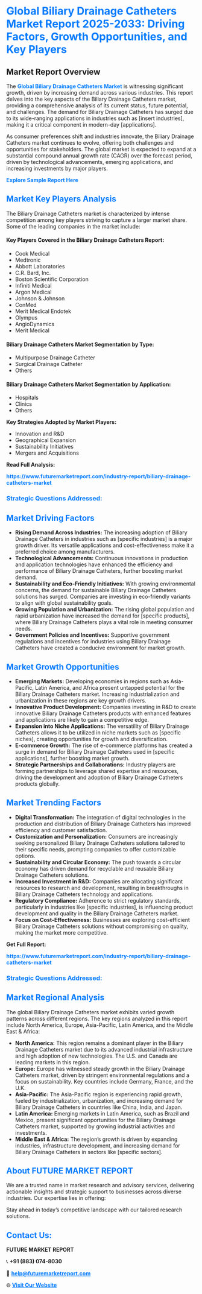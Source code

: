 <h1 style="color: #007BFF;">Global Biliary Drainage Catheters Market Report 2025-2033: Driving Factors, Growth Opportunities, and Key Players</h1>

<section id="overview">
<h2>Market Report Overview</h2>
<p>The <a href="https://www.futuremarketreport.com/industry-report/biliary-drainage-catheters-market" style="color: #007BFF; text-decoration: none;"><strong>Global Biliary Drainage Catheters Market</strong></a> is witnessing significant growth, driven by increasing demand across various industries. This report delves into the key aspects of the Biliary Drainage Catheters market, providing a comprehensive analysis of its current status, future potential, and challenges. The demand for Biliary Drainage Catheters has surged due to its wide-ranging applications in industries such as [insert industries], making it a critical component in modern-day [applications].</p>
<p>As consumer preferences shift and industries innovate, the Biliary Drainage Catheters market continues to evolve, offering both challenges and opportunities for stakeholders. The global market is expected to expand at a substantial compound annual growth rate (CAGR) over the forecast period, driven by technological advancements, emerging applications, and increasing investments by major players.</p>
</section>

<section id="overview">
<p><a href="https://www.futuremarketreport.com/request-sample/reportId=108778" style="color: #007BFF; text-decoration: none;"><strong>Explore Sample Report Here</strong></a></p>
</section>

<section id="key-players">
<h2 style="color: #007BFF;">Market Key Players Analysis</h2>
<p>The Biliary Drainage Catheters market is characterized by intense competition among key players striving to capture a larger market share. Some of the leading companies in the market include:</p>
<h4>Key Players Covered in the Biliary Drainage Catheters Report:</h4>
<ul><li>Cook Medical</li><li>Medtronic</li><li>Abbott Laboratories</li><li>C.R. Bard, Inc.</li><li>Boston Scientific Corporation</li><li>Infiniti Medical</li><li>Argon Medical</li><li>Johnson &amp; Johnson</li><li>ConMed</li><li>Merit Medical Endotek</li><li>Olympus</li><li>AngioDynamics</li><li>Merit Medical</li></ul>
<h4>Biliary Drainage Catheters Market Segmentation by Type:</h4>
<ul><li>Multipurpose Drainage Catheter</li><li>Surgical Drainage Catheter</li><li>Others</li></ul>

<h4>Biliary Drainage Catheters Market Segmentation by Application:</h4>
<ul><li>Hospitals</li><li>Clinics</li><li>Others</li></ul>
<p><strong>Key Strategies Adopted by Market Players:</strong></p>
<ul>
<li>Innovation and R&D</li>
<li>Geographical Expansion</li>
<li>Sustainability Initiatives</li>
<li>Mergers and Acquisitions</li>
</ul>
</section>

<section>
<p><strong>Read Full Analysis: </strong></p><a href="https://www.futuremarketreport.com/industry-report/biliary-drainage-catheters-market" style="color: #007BFF; text-decoration: none;"><strong>https://www.futuremarketreport.com/industry-report/biliary-drainage-catheters-market</strong></a>
<h3 style="color: #007BFF;">Strategic Questions Addressed:</h3>
</section>

<section id="driving-factors">
<h2 style="color: #007BFF;">Market Driving Factors</h2>
<ul>
<li><strong>Rising Demand Across Industries:</strong> The increasing adoption of Biliary Drainage Catheters in industries such as [specific industries] is a major growth driver. Its versatile applications and cost-effectiveness make it a preferred choice among manufacturers.</li>
<li><strong>Technological Advancements:</strong> Continuous innovations in production and application technologies have enhanced the efficiency and performance of Biliary Drainage Catheters, further boosting market demand.</li>
<li><strong>Sustainability and Eco-Friendly Initiatives:</strong> With growing environmental concerns, the demand for sustainable Biliary Drainage Catheters solutions has surged. Companies are investing in eco-friendly variants to align with global sustainability goals.</li>
<li><strong>Growing Population and Urbanization:</strong> The rising global population and rapid urbanization have increased the demand for [specific products], where Biliary Drainage Catheters plays a vital role in meeting consumer needs.</li>
<li><strong>Government Policies and Incentives:</strong> Supportive government regulations and incentives for industries using Biliary Drainage Catheters have created a conducive environment for market growth.</li>
</ul>
</section>

<section id="growth-opportunities">
<h2 style="color: #007BFF;">Market Growth Opportunities</h2>
<ul>
<li><strong>Emerging Markets:</strong> Developing economies in regions such as Asia-Pacific, Latin America, and Africa present untapped potential for the Biliary Drainage Catheters market. Increasing industrialization and urbanization in these regions are key growth drivers.</li>
<li><strong>Innovative Product Development:</strong> Companies investing in R&D to create innovative Biliary Drainage Catheters products with enhanced features and applications are likely to gain a competitive edge.</li>
<li><strong>Expansion into Niche Applications:</strong> The versatility of Biliary Drainage Catheters allows it to be utilized in niche markets such as [specific niches], creating opportunities for growth and diversification.</li>
<li><strong>E-commerce Growth:</strong> The rise of e-commerce platforms has created a surge in demand for Biliary Drainage Catheters used in [specific applications], further boosting market growth.</li>
<li><strong>Strategic Partnerships and Collaborations:</strong> Industry players are forming partnerships to leverage shared expertise and resources, driving the development and adoption of Biliary Drainage Catheters products globally.</li>
</ul>
</section>

<section id="trending-factors">
<h2 style="color: #007BFF;">Market Trending Factors</h2>
<ul>
<li><strong>Digital Transformation:</strong> The integration of digital technologies in the production and distribution of Biliary Drainage Catheters has improved efficiency and customer satisfaction.</li>
<li><strong>Customization and Personalization:</strong> Consumers are increasingly seeking personalized Biliary Drainage Catheters solutions tailored to their specific needs, prompting companies to offer customizable options.</li>
<li><strong>Sustainability and Circular Economy:</strong> The push towards a circular economy has driven demand for recyclable and reusable Biliary Drainage Catheters solutions.</li>
<li><strong>Increased Investment in R&D:</strong> Companies are allocating significant resources to research and development, resulting in breakthroughs in Biliary Drainage Catheters technology and applications.</li>
<li><strong>Regulatory Compliance:</strong> Adherence to strict regulatory standards, particularly in industries like [specific industries], is influencing product development and quality in the Biliary Drainage Catheters market.</li>
<li><strong>Focus on Cost-Effectiveness:</strong> Businesses are exploring cost-efficient Biliary Drainage Catheters solutions without compromising on quality, making the market more competitive.</li>
</ul>
</section>

<section>
<p><strong>Get Full Report: </strong></p><a href="https://www.futuremarketreport.com/industry-report/biliary-drainage-catheters-market" style="color: #007BFF; text-decoration: none;"><strong>https://www.futuremarketreport.com/industry-report/biliary-drainage-catheters-market</strong></a>
<h3 style="color: #007BFF;">Strategic Questions Addressed:</h3>
</section>


<section id="regional-analysis">
<h2 style="color: #007BFF;">Market Regional Analysis</h2>
<p>The global Biliary Drainage Catheters market exhibits varied growth patterns across different regions. The key regions analyzed in this report include North America, Europe, Asia-Pacific, Latin America, and the Middle East & Africa:</p>
<ul>
<li><strong>North America:</strong> This region remains a dominant player in the Biliary Drainage Catheters market due to its advanced industrial infrastructure and high adoption of new technologies. The U.S. and Canada are leading markets in this region.</li>
<li><strong>Europe:</strong> Europe has witnessed steady growth in the Biliary Drainage Catheters market, driven by stringent environmental regulations and a focus on sustainability. Key countries include Germany, France, and the U.K.</li>
<li><strong>Asia-Pacific:</strong> The Asia-Pacific region is experiencing rapid growth, fueled by industrialization, urbanization, and increasing demand for Biliary Drainage Catheters in countries like China, India, and Japan.</li>
<li><strong>Latin America:</strong> Emerging markets in Latin America, such as Brazil and Mexico, present significant opportunities for the Biliary Drainage Catheters market, supported by growing industrial activities and investments.</li>
<li><strong>Middle East & Africa:</strong> The region’s growth is driven by expanding industries, infrastructure development, and increasing demand for Biliary Drainage Catheters in sectors like [specific sectors].</li>
</ul>
</section>

<footer>
<h2 style="color: #007BFF;">About FUTURE MARKET REPORT</h2>
<p>We are a trusted name in market research and advisory services, delivering actionable insights and strategic support to businesses across diverse industries. Our expertise lies in offering:</p>

<p>Stay ahead in today’s competitive landscape with our tailored research solutions.</p>

<h2 style="color: #007BFF;">Contact Us:</h2>
<p><strong>FUTURE MARKET REPORT</strong></p>
<p>📞 <strong>+91 (883) 074-8030</strong></p>
<p>📧 <strong><a href="mailto:help@futuremarketreport.com" style="color: #007BFF;">help@futuremarketreport.com</a></strong></p>
<p>🌐 <strong><a href="https://www.futuremarketreport.com/" style="color: #007BFF;">Visit Our Website</a></strong></p>
</footer>